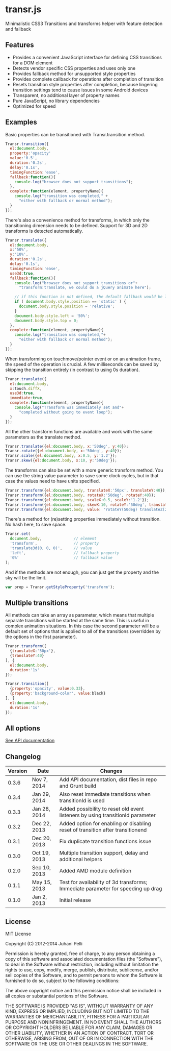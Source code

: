 transr.js
=========

Minimalistic CSS3 Transitions and transforms helper with feature detection and fallback


Features
--------

  * Provides a convenient JavaScript interface for defining CSS transitions for a DOM element
  * Detects vendor specific CSS properties and uses only one
  * Provides fallback method for unsupported style properties
  * Provides complete callback for operations after completion of transition
  * Resets transition style properties after completion, because lingering transition
    settings tend to cause issues in some Android devices
  * Transparent, no additional layer of property names
  * Pure JavaScript, no library dependencies
  * Optimized for speed


Examples
--------

Basic properties can be transitioned with Transr.transition method.

```javascript
Transr.transition({
  el:document.body,
  property:'opacity'
  value:'0.5',
  duration:'0.2s',
  delay:'0.1s',
  timingFunction:'ease',
  fallback:function(){
    console.log("browser does not support transitions");
  },
  complete:function(element, propertyName){
    console.log("transition was completed," +
      "either with fallback or normal method");
  }
});
```

There's also a convenience method for transforms, in which only the transitioning dimension needs to be defined. Support for 3D and 2D transforms is detected automatically.

```javascript
Transr.translate({
  el:document.body,
  x:'50%',
  y:'10%',
  duration:'0.2s',
  delay:'0.1s',
  timingFunction:'ease',
  use3d:true,
  fallback:function(){
    console.log("browser does not support transitions or"+
      "transform:translate, we could do a jQuery animate here");

    // if this function is not defined, the default fallback would be like this
    if ( document.body.style.position == 'static' ) {
      document.body.style.position = 'relative';
    }
    document.body.style.left = '50%';
    document.body.style.top = 0;
  },
  complete:function(element, propertyName){
    console.log("transition was completed,"+
      "either with fallback or normal method");
  }
});
```

When transforming on touchmove/pointer event or on an animation frame, the speed of the operation is crucial. A few milliseconds can be saved by skipping the transition entirely (in contrast to using 0s duration).

```javascript
Transr.translate({
  el:document.body,
  x:touch.diffX,
  use3d:true,
  immediate:true,
  complete:function(element, propertyName){
    console.log("Transform was immediately set and"+
      "completed without going to event loop");
  }
});
```

All the other transform functions are available and work with the same parameters as the translate method.

```javascript
Transr.translate({el:document.body, x:'50deg', y:40});
Transr.rotate({el:document.body, x:'50deg', y:40});
Transr.scale({el:document.body, x:0.5, y:'1.2'});
Transr.skew({el:document.body, x:10, y:'50deg'});
```

The transforms can also be set with a more generic transform method. You can use the string value parameter to save some clock cycles, but in that case the values need to have units specified.

```javascript
Transr.transform({el:document.body, translateX:'50px', translateY:40});
Transr.transform({el:document.body, rotateX:'50deg', rotateY:40});
Transr.transform({el:document.body, scaleX:0.5, scaleY:'1.2'});
Transr.transform({el:document.body, skewX:10, rotateY:'50deg', translateZ:200});
Transr.transform({el:document.body, value: "rotateY(50deg) translateZ(200px)"});
```

There's a method for (re)setting properties immediately without transition. No hash here, to save space.

```javascript
Transr.set(
  document.body,              // element
  'transform',                // property
  'translate3d(0, 0, 0)',     // value
  'left',                     // fallback property
  '0%'                        // fallback value
);
```

And if the methods are not enough, you can just get the property and the sky will be the limit.

```javascript
var prop = Transr.getStyleProperty('transform');
```

Multiple transitions
--------------------

All methods can take an array as parameter, which means that multiple separate transitions will be started at the same time. This is useful in complex animation situations. In this case the second parameter will be a default set of options that is applied to all of the transitions (overridden by the options in the first parameter).

```javascript
Transr.transform([
  {translateX:'50px'},
  {translateY:40}
], {
  el:document.body,
  duration:'1s'
});

Transr.transition([
  {property:'opacity', value:0.33},
  {property:'background-color', value:black}
], {
  el:document.body,
  duration:'1s'
});
```

All options
-----------

[See API documentation](/docs/api.md)


Changelog
---------

 Version  | Date         | Changes
--------- | ------------ | ----------------------------
    0.3.6 | Nov 7, 2014  | Add API documentation, dist files in repo and Grunt build
    0.3.4 | Jan 29, 2014 | Also reset immediate transitions when transitionId is used
    0.3.3 | Jan 28, 2014 | Added possibility to reset old event listeners by using transitionId parameter
    0.3.2 | Dec 22, 2013 | Added option for enabling or disabling reset of transition after transitionend
    0.3.1 | Dec 20, 2013 | Fix duplicate transition functions issue
    0.3.0 | Oct 19, 2013 | Multiple transition support, delay and additional helpers
    0.2.0 | Sep 10, 2013 | Added AMD module definition
    0.1.1 | May 15, 2013 | Test for availability of 3d transforms; Immediate parameter for speeding up drag
    0.1.0 | Jan 2, 2013  | Initial release

License
-------

MIT License

Copyright (C) 2012-2014 Juhani Pelli

Permission is hereby granted, free of charge, to any person obtaining a copy of this software and associated documentation files (the "Software"), to deal in the Software without restriction, including without limitation the rights to use, copy, modify, merge, publish, distribute, sublicense, and/or sell copies of the Software, and to permit persons to whom the Software is furnished to do so, subject to the following conditions:

The above copyright notice and this permission notice shall be included in all copies or substantial portions of the Software.

THE SOFTWARE IS PROVIDED "AS IS", WITHOUT WARRANTY OF ANY KIND, EXPRESS OR IMPLIED, INCLUDING BUT NOT LIMITED TO THE WARRANTIES OF MERCHANTABILITY, FITNESS FOR A PARTICULAR PURPOSE AND NONINFRINGEMENT. IN NO EVENT SHALL THE AUTHORS OR COPYRIGHT HOLDERS BE LIABLE FOR ANY CLAIM, DAMAGES OR OTHER LIABILITY, WHETHER IN AN ACTION OF CONTRACT, TORT OR OTHERWISE, ARISING FROM, OUT OF OR IN CONNECTION WITH THE SOFTWARE OR THE USE OR OTHER DEALINGS IN THE SOFTWARE.